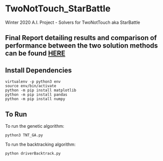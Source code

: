 # TwoNotTouch_StarBattle
Winter 2020 A.I. Project - Solvers for TwoNotTouch aka StarBattle

## Final Report detailing results and comparison of performance between the two solution methods can be found [HERE](Report/CS541_Winter2020_TwoNotTouch_Report.pdf)

## Install Dependencies
```
virtualenv -p python3 env   
source env/bin/activate     
python -m pip install matplotlib
python -m pip install pandas
python -m pip install numpy
```
## To Run

To run the genetic algorithm:
```
python3 TNT_GA.py
```


To run the backtracking algorithm:
```
python driverBacktrack.py
```

